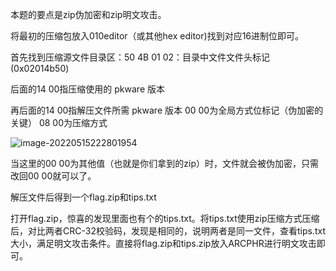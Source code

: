 本题的要点是zip伪加密和zip明文攻击。

将最初的压缩包放入010editor（或其他hex editor)找到对应16进制位即可。

首先找到压缩源文件目录区：50 4B 01 02：目录中文件文件头标记(0x02014b50) 

后面的14 00指压缩使用的 pkware 版本

再后面的14 00指解压文件所需 pkware 版本 
00 00为全局方式位标记（伪加密的关键） 
08 00为压缩方式 

![image-20220515222801954](C:\Users\11721\AppData\Roaming\Typora\typora-user-images\image-20220515222801954.png)

当这里的00 00为其他值（也就是你们拿到的zip）时，文件就会被伪加密，只需改回00 00就可以了。

解压文件后得到一个flag.zip和tips.txt

打开flag.zip，惊喜的发现里面也有个的tips.txt。将tips.txt使用zip压缩方式压缩后，对比两者CRC-32校验码，发现是相同的，说明两者是同一文件，查看tips.txt大小，满足明文攻击条件。直接将flag.zip和tips.zip放入ARCPHR进行明文攻击即可。
